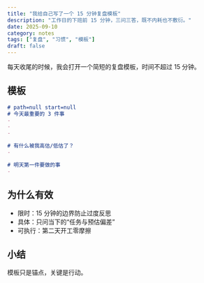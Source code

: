 ```yaml
---
title: "我给自己写了一个 15 分钟复盘模板"
description: "工作日的下班前 15 分钟，三问三答，既不内耗也不敷衍。"
date: 2025-09-10
category: notes
tags: ["复盘", "习惯", "模板"]
draft: false
---
```


每天收尾的时候，我会打开一个简短的复盘模板，时间不超过 15 分钟。

## 模板

```md
# path=null start=null
# 今天最重要的 3 件事
- 
- 
- 

# 有什么被我高估/低估了？
- 

# 明天第一件要做的事
- 
```

## 为什么有效

- 限时：15 分钟的边界防止过度反思
- 具体：只问当下的“任务与预估偏差”
- 可执行：第二天开工零摩擦

## 小结

模板只是锚点，关键是行动。

